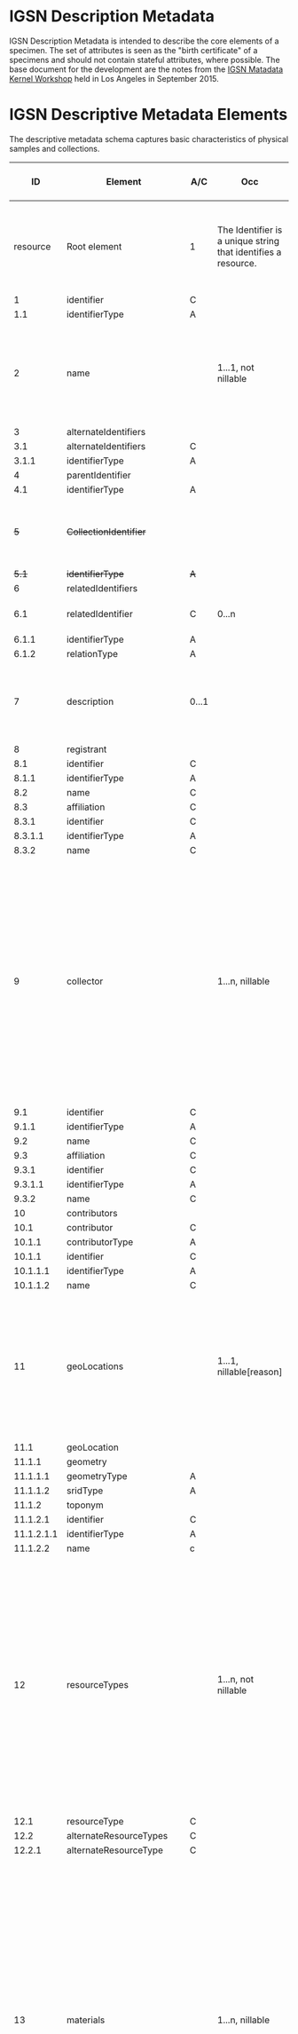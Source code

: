 # IGSN Description Metadata #

IGSN Description Metadata is intended to describe the core elements of a specimen. The set of attributes is seen as the "birth certificate" of a specimens and should not contain stateful attributes, where possible. The base document for the development are the notes from the [IGSN Matadata Kernel Workshop](http://igsn.github.io/2015/09/15/IGSN-Metadata-Kernel-Working-Meeting/) held in Los Angeles in September 2015.

# IGSN Descriptive Metadata Elements #

The descriptive metadata schema captures basic characteristics of physical samples and collections.

ID  | Element  | A/C  | Occ  | Definition  | Description and instructions
--- | -------- | ---- | ---- | ----------- | ----------------------------
  | resource| Root element | 1  |  The Identifier is a unique string that identifies a resource. |IGSN (International GeoSample Number) registered by an IGSN member. Format should be: "10273/foo"|
1 | identifier|C |
1.1 | identifierType|A |
2 | name| |  1...1, not nillable|Text string for people to understand what is identified. What would typically be presented in a user interface. Free Text. | 
3 | alternateIdentifiers| |
3.1 | alternateIdentifiers|C|
3.1.1 | identifierType|A|
4 | parentIdentifier| |
4.1 | identifierType| A|
~~5~~ | ~~CollectionIdentifier~~| | |~~the IGSN of a set of related resources to which this resource belongs~~ |
~~5.1~~ | ~~identifierType~~| ~~A~~|
6 | relatedIdentifiers| |
6.1 | relatedIdentifier|C | 0...n|Link to parent sample, paper, other resource. 
6.1.1 | identifierType| A|
6.1.2 | relationType| A|
7 | description|0...1 ||Free text, anything else that might be useful to know about the sample at its 'birth'
8 | registrant| |
8.1 | identifier| C|
8.1.1 | identifierType| A|
8.2 | name| C|
8.3 | affiliation|C|
8.3.1 | identifier| C|
8.3.1.1 | identifierType| A|
8.3.2 | name| C|
9 | collector| | 1...n, nillable|Who collected the sample. Must be nillable. Ideally want an URI for agent; also need name string. Role: Person who gets credit for picking location, getting funding, selecting and extracting the actual object. (1..N, nilable). ODP chief scientist, field geologist. Synthetic sample--experimentalist is collector. 
9.1 | identifier| C|
9.1.1 | identifierType| A|
9.2 | name| C|
9.3 | affiliation|C|
9.3.1 | identifier| C|
9.3.1.1 | identifierType| A|
9.3.2 | name| C|
10 |contributors | |
10.1 |contributor | C|
10.1.1 | contributorType|A |
10.1.1 | identifier| C|
10.1.1.1 | identifierType| A|
10.1.1.2 | name| C|
11 | geoLocations| |  1...1, nillable[reason]| Where was the sample acquired relative to the Earth (or another celestial body...). Some samples might  be ‘non-geographic’: mineral specimen, synthetic material.
11.1 |geoLocation | |
11.1.1 | geometry| |
11.1.1.1 | geometryType|A |
11.1.1.2 | sridType| A|
11.1.2 | toponym| |
11.1.2.1 | identifier| C|
11.1.2.1.1 | identifierType| A|
11.1.2.2 | name| c|
12 | resourceTypes| |1...n, not nillable|Describe the basic form of the object that is registered. e.g. polished section; core; pulp; solution, dredge haul in a box, lot, piece of material. Different profiles might have different vocabularies. (1..N, not nillable). Implementation should be a ‘scoped’ name (vocabulary URI, concept/term URI, label for display).
12.1 | resourceType|C |
12.2 | alternateResourceTypes| C|
12.2.1 | alternateResourceType|C |
13 | materials| |1...n, nillable|Categorize the material that composes to the sample, e.g. water, granite, tissue. Idea is to create a high-level cross-domain vocabulary. (1..N, nillable). ‘lot’ type samples (dredge haul, drill core) may have multiple materials included. Material may be categorized under different schemes. Implementation should be a ‘scoped’ name (vocabulary URI, concept/term URI, label for display). 
13.1 | material|C |
13.2 | alternateMaterials| C|
13.2.1 | alternateMaterial| C|
14 | collectionMethods| |1...1, nillable|term to categorize the process through which the sample was acquired as an independent object.
14.1 | collectionMethod|C |
14.2 | alternatecollectionMethods| C|
14.2.1 | alternatecollectionMethod|C |
15 | collectionTime| |  1...1, nillable[reason]|When was the sample collected. instant or interval. have to determine encoding scheme for interchange, eg.(ISO 19156) (1...1, nillable[reason]). (need specifiction of sample dateTime encoding). YYYY, YYYY-MM, YYYY-MM-DD, YYYY-MM-DDZhh:mm
16 | sampleAccess| |
17 | supplementalMetadata| |0...n, nillable|	Location (URL) of a supplemental metadata records. These records may be more detailed or in other formats and are provided by the repository. This element was introduced to the high-level descriptive metadata kernel to point to richer and more detailed descriptions without bloating the kernel with many optional elements that mostly go unused.
17.1 | record|C |

A = Attribute, C = Child
